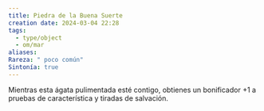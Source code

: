 ```yaml
---
title: Piedra de la Buena Suerte
creation date: 2024-03-04 22:28
tags:
  - type/object
  - om/mar
aliases: 
Rareza: " poco común"
Sintonía: true
---
```

Mientras esta ágata pulimentada esté contigo, obtienes un bonificador +1 a pruebas de característica y tiradas de salvación.